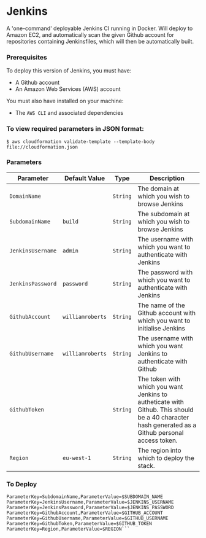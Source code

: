 # Jenkins
A 'one-command' deployable Jenkins CI running in Docker. Will deploy to Amazon EC2, and automatically scan the given Github account for repositories containing Jenkinsfiles, which will then be automatically built.


### Prerequisites
To deploy this version of Jenkins, you must have:
* A Github account
* An Amazon Web Services (AWS) account

You must also have installed on your machine:
* The `AWS CLI` and associated dependencies


### To view required parameters in JSON format:
```$ aws cloudformation validate-template --template-body file://cloudformation.json```

### Parameters

|     Parameter     |  Default Value   |   Type   | Description |
|-------------------|------------------|----------|-------------|
| `DomainName`      |                  | `String` | The domain at which you wish to browse Jenkins |
| `SubdomainName`   | `build`          | `String` | The subdomain at which you wish to browse Jenkins |
| `JenkinsUsername` | `admin`          | `String` | The username with which you want to authenticate with Jenkins |
| `JenkinsPassword` | `password`       | `String` | The password with which you want to authenticate with Jenkins |
| `GithubAccount`   | `williamroberts` | `String` | The name of the Github account with which you want to initialise Jenkins |
| `GithubUsername`  | `williamroberts` | `String` | The username with which you want Jenkins to authenticate with Github |
| `GithubToken`     |                  | `String` | The token with which you want Jenkins to autheticate with Github. This should be a 40 character hash generated as a Github personal access token. |
| `Region`          | `eu-west-1`      | `String` | The region into which to deploy the stack. |


### To Deploy
```aws cloudformation update-stack --stack-name jenkins --template-body file://cloudformation.json --capabilities=CAPABILITY_IAM --parameters  ParameterKey=DomainName,ParameterValue=$DOMAIN_NAME
ParameterKey=SubdomainName,ParameterValue=$SUBDOMAIN_NAME
ParameterKey=JenkinsUsername,ParameterValue=$JENKINS_USERNAME ParameterKey=JenkinsPassword,ParameterValue=$JENKINS_PASSWORD ParameterKey=GithubAccount,ParameterValue=$GITHUB_ACCOUNT
ParameterKey=GithubUsername,ParameterValue=$GITHUB_USERNAME
ParameterKey=GithubToken,ParameterValue=$GITHUB_TOKEN
ParameterKey=Region,ParameterValue=$REGION```
